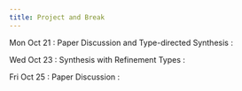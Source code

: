 ```yaml
---
title: Project and Break
---
```


Mon Oct 21
: Paper Discussion and Type-directed Synthesis
  : []()

Wed Oct 23
: Synthesis with Refinement Types
  : []()

Fri Oct 25
: Paper Discussion
  : []()

